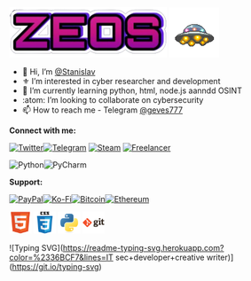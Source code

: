 ![Image alt](https://github.com/Stanlyio/dashboard-ZEOS-icons/blob/main/png/zeos.png) ![Image alt](https://github.com/Stanlyio/dashboard-ZEOS-icons/blob/main/png/ufogif.gif)

- 👋 Hi, I’m [@Stanislav](https://www.instagram.com/stanislav.xr/)
- :fleur_de_lis: I’m interested in cyber researcher and development
- :palm_tree: I’m currently learning python, html, node.js aanndd OSINT
- :atom: I’m looking to collaborate on cybersecurity
- 📫 How to reach me - Telegram [@geves777](https://t.me/geves777)

**Connect with me:**

[![Twitter](https://img.shields.io/badge/Twitter-%231DA1F2.svg?style=for-the-badge&logo=Twitter&logoColor=white)](https://twitter.com/stanislavMzv)[![Telegram](https://img.shields.io/badge/Telegram-2CA5E0?style=for-the-badge&logo=telegram&logoColor=white)](https://t.me/geves777) [![Steam](https://img.shields.io/badge/steam-%23000000.svg?style=for-the-badge&logo=steam&logoColor=white)](https://s.team/p/hgj-hmpm/RCNCWTCW) [![Freelancer](https://img.shields.io/badge/Freelancer-29B2FE?style=for-the-badge&logo=Freelancer&logoColor=white)](https://www.freelancer.com.ru/u/edyardlazov)

![Python](https://img.shields.io/badge/python-3670A0?style=for-the-badge&logo=python&logoColor=ffdd54)![PyCharm](https://img.shields.io/badge/pycharm-143?style=for-the-badge&logo=pycharm&logoColor=black&color=black&labelColor=green)

**Support:**

[![PayPal](https://img.shields.io/badge/PayPal-00457C?style=for-the-badge&logo=paypal&logoColor=white)](https://www.paypal.com/paypalme/stasmz?country.x=KZ&locale.x=en_US)[![Ko-Fi](https://img.shields.io/badge/Ko--fi-F16061?style=for-the-badge&logo=ko-fi&logoColor=white)](https://ko-fi.com/zeos777)[![Bitcoin](https://img.shields.io/badge/Bitcoin-000?style=for-the-badge&logo=bitcoin&logoColor=white)](https://i.postimg.cc/sXs6czZn/btc.png)[![Ethereum](https://img.shields.io/badge/Ethereum-3C3C3D?style=for-the-badge&logo=Ethereum&logoColor=white)](https://i.postimg.cc/Qt8m7qRw/eth.png)

<div>
<img src="https://github.com/devicons/devicon/blob/master/icons/html5/html5-original.svg" title="Git" **alt="Git" width="40" height="40"/>
<img src="https://github.com/devicons/devicon/blob/master/icons/css3/css3-original-wordmark.svg" title="Git" **alt="Git" width="40" height="40"/>
<img src="https://github.com/devicons/devicon/blob/master/icons/python/python-original.svg" title="Git" **alt="Git" width="40" height="40"/>
<img src="https://github.com/devicons/devicon/blob/master/icons/git/git-original-wordmark.svg" title="Git" **alt="Git" width="40" height="40"/>
</div>

![Typing SVG](https://readme-typing-svg.herokuapp.com?color=%2336BCF7&lines=IT sec+developer+creative writer)](https://git.io/typing-svg)
